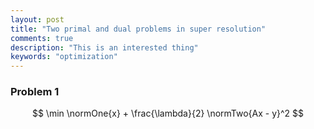```yaml
---
layout: post
title: "Two primal and dual problems in super resolution"
comments: true
description: "This is an interested thing"
keywords: "optimization"
---
```


### Problem 1
$$ 
\min \normOne{x} + \frac{\lambda}{2} \normTwo{Ax - y}^2 
$$
